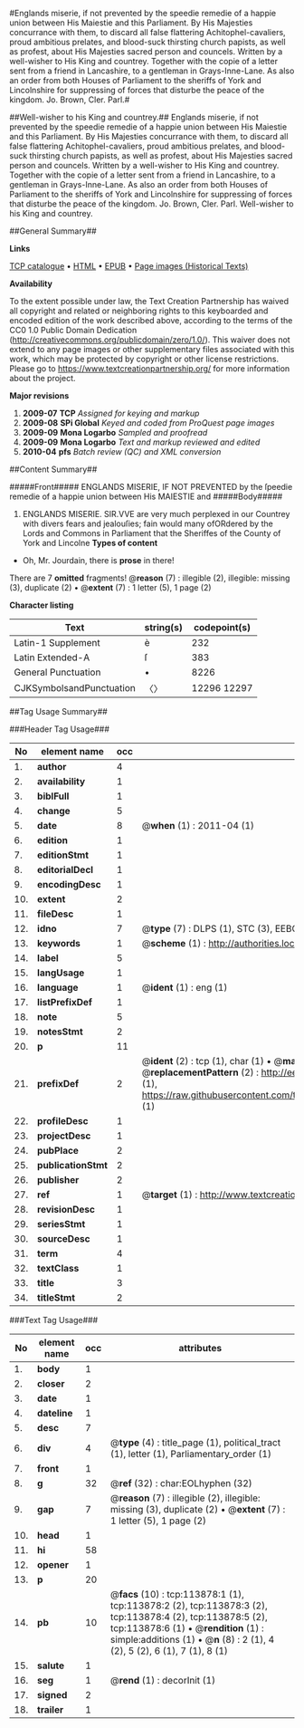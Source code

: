#Englands miserie, if not prevented by the speedie remedie of a happie union between His Maiestie and this Parliament. By His Majesties concurrance with them, to discard all false flattering Achitophel-cavaliers, proud ambitious prelates, and blood-suck thirsting church papists, as well as profest, about His Majesties sacred person and councels. Written by a well-wisher to His King and countrey. Together with the copie of a letter sent from a friend in Lancashire, to a gentleman in Grays-Inne-Lane. As also an order from both Houses of Parliament to the sheriffs of York and Lincolnshire for suppressing of forces that disturbe the peace of the kingdom. Jo. Brown, Cler. Parl.#

##Well-wisher to his King and countrey.##
Englands miserie, if not prevented by the speedie remedie of a happie union between His Maiestie and this Parliament. By His Majesties concurrance with them, to discard all false flattering Achitophel-cavaliers, proud ambitious prelates, and blood-suck thirsting church papists, as well as profest, about His Majesties sacred person and councels. Written by a well-wisher to His King and countrey. Together with the copie of a letter sent from a friend in Lancashire, to a gentleman in Grays-Inne-Lane. As also an order from both Houses of Parliament to the sheriffs of York and Lincolnshire for suppressing of forces that disturbe the peace of the kingdom. Jo. Brown, Cler. Parl.
Well-wisher to his King and countrey.

##General Summary##

**Links**

[TCP catalogue](http://www.ota.ox.ac.uk/tcp/)  • 
[HTML](http://tei.it.ox.ac.uk/tcp/Texts-HTML/free/A83/A83973.html)  • 
[EPUB](http://tei.it.ox.ac.uk/tcp/Texts-EPUB/free/A83/A83973.epub) • 
[Page images (Historical Texts)](https://historicaltexts.jisc.ac.uk/eebo-99861735e)

**Availability**

To the extent possible under law, the Text Creation Partnership has waived all copyright and related or neighboring rights to this keyboarded and encoded edition of the work described above, according to the terms of the CC0 1.0 Public Domain Dedication (http://creativecommons.org/publicdomain/zero/1.0/). This waiver does not extend to any page images or other supplementary files associated with this work, which may be protected by copyright or other license restrictions. Please go to https://www.textcreationpartnership.org/ for more information about the project.

**Major revisions**

1. __2009-07__ __TCP__ *Assigned for keying and markup*
1. __2009-08__ __SPi Global__ *Keyed and coded from ProQuest page images*
1. __2009-09__ __Mona Logarbo__ *Sampled and proofread*
1. __2009-09__ __Mona Logarbo__ *Text and markup reviewed and edited*
1. __2010-04__ __pfs__ *Batch review (QC) and XML conversion*

##Content Summary##

#####Front#####
ENGLANDS MISERIE, IF NOT PREVENTED by the ſpeedie remedie of a happie union between His MAIESTIE and
#####Body#####

1. ENGLANDS MISERIE.
SIR.VVE are very much perplexed in our Countrey with divers fears and jealouſies; fain would many ofORdered by the Lords and Commons in Parliament that the Sheriffes of the County of York and Lincolne
**Types of content**

  * Oh, Mr. Jourdain, there is **prose** in there!

There are 7 **omitted** fragments! 
 @__reason__ (7) : illegible (2), illegible: missing (3), duplicate (2)  •  @__extent__ (7) : 1 letter (5), 1 page (2)

**Character listing**


|Text|string(s)|codepoint(s)|
|---|---|---|
|Latin-1 Supplement|è|232|
|Latin Extended-A|ſ|383|
|General Punctuation|•|8226|
|CJKSymbolsandPunctuation|〈〉|12296 12297|

##Tag Usage Summary##

###Header Tag Usage###

|No|element name|occ|attributes|
|---|---|---|---|
|1.|__author__|4||
|2.|__availability__|1||
|3.|__biblFull__|1||
|4.|__change__|5||
|5.|__date__|8| @__when__ (1) : 2011-04 (1)|
|6.|__edition__|1||
|7.|__editionStmt__|1||
|8.|__editorialDecl__|1||
|9.|__encodingDesc__|1||
|10.|__extent__|2||
|11.|__fileDesc__|1||
|12.|__idno__|7| @__type__ (7) : DLPS (1), STC (3), EEBO-CITATION (1), PROQUEST (1), VID (1)|
|13.|__keywords__|1| @__scheme__ (1) : http://authorities.loc.gov/ (1)|
|14.|__label__|5||
|15.|__langUsage__|1||
|16.|__language__|1| @__ident__ (1) : eng (1)|
|17.|__listPrefixDef__|1||
|18.|__note__|5||
|19.|__notesStmt__|2||
|20.|__p__|11||
|21.|__prefixDef__|2| @__ident__ (2) : tcp (1), char (1)  •  @__matchPattern__ (2) : ([0-9\-]+):([0-9IVX]+) (1), (.+) (1)  •  @__replacementPattern__ (2) : http://eebo.chadwyck.com/downloadtiff?vid=$1&page=$2 (1), https://raw.githubusercontent.com/textcreationpartnership/Texts/master/tcpchars.xml#$1 (1)|
|22.|__profileDesc__|1||
|23.|__projectDesc__|1||
|24.|__pubPlace__|2||
|25.|__publicationStmt__|2||
|26.|__publisher__|2||
|27.|__ref__|1| @__target__ (1) : http://www.textcreationpartnership.org/docs/. (1)|
|28.|__revisionDesc__|1||
|29.|__seriesStmt__|1||
|30.|__sourceDesc__|1||
|31.|__term__|4||
|32.|__textClass__|1||
|33.|__title__|3||
|34.|__titleStmt__|2||


###Text Tag Usage###

|No|element name|occ|attributes|
|---|---|---|---|
|1.|__body__|1||
|2.|__closer__|2||
|3.|__date__|1||
|4.|__dateline__|1||
|5.|__desc__|7||
|6.|__div__|4| @__type__ (4) : title_page (1), political_tract (1), letter (1), Parliamentary_order (1)|
|7.|__front__|1||
|8.|__g__|32| @__ref__ (32) : char:EOLhyphen (32)|
|9.|__gap__|7| @__reason__ (7) : illegible (2), illegible: missing (3), duplicate (2)  •  @__extent__ (7) : 1 letter (5), 1 page (2)|
|10.|__head__|1||
|11.|__hi__|58||
|12.|__opener__|1||
|13.|__p__|20||
|14.|__pb__|10| @__facs__ (10) : tcp:113878:1 (1), tcp:113878:2 (2), tcp:113878:3 (2), tcp:113878:4 (2), tcp:113878:5 (2), tcp:113878:6 (1)  •  @__rendition__ (1) : simple:additions (1)  •  @__n__ (8) : 2 (1), 4 (2), 5 (2), 6 (1), 7 (1), 8 (1)|
|15.|__salute__|1||
|16.|__seg__|1| @__rend__ (1) : decorInit (1)|
|17.|__signed__|2||
|18.|__trailer__|1||
